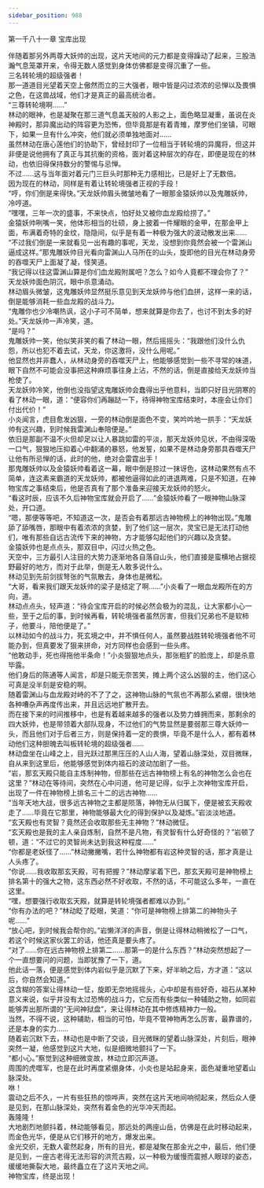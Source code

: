 ```yaml
---
sidebar_position: 988
---
```

 第一千八十一章 宝库出现


伴随着那另外两尊大妖帅的出现，这片天地间的元力都是变得躁动了起来，三股浩瀚气息笼罩开来，令得无数人感觉到身体仿佛都是变得沉重了一些。  
三名转轮境的超级强者！  
那一道道目光望着天空上傲然而立的三大强者，眼中皆是闪过浓浓的忌惮以及畏惧之色，在这兽战域，他们才是真正的最高统治者。  
“三尊转轮境啊……”  
林动的眼神，也是凝聚在那三道气息盖天般的人影之上，面色略显凝重，虽说在炎神殿时，那异魔出动的阵容更为恐怖，但毕竟那是有着青雉，摩罗他们坐镇，可眼下，如果一旦有什么冲突，他们就必须单独地面对……  
虽然林动在唐心莲他们的协助下，曾经封印了一位相当于转轮境的异魔将，但这并非便是说他拥有了真正与其抗衡的资格，面对着这种层次的存在，即便是现在的林动，也依旧得保持数分的警惕与忌惮。  
不过……这与当年面对着元门三巨头时那种无力感相比，已是好上了无数倍。  
因为现在的林动，同样是有着让转轮境强者正视的手段！  
“哼，你们倒是来得快。”天龙妖帅眉头微皱地看了一眼那金猿妖帅以及鬼雕妖帅，冷哼道。  
“嘿嘿，三年一次的盛事，不来快点，怕好处又被你血龙殿给捞了。”  
金猿妖帅咧嘴一笑，他体形相当的壮硕，身上披着一件耀眼的金甲，在那金甲上面，布满着奇特的金纹，隐隐间，似乎是有着一种极为强大的波动散发出来……  
“不过我们倒是一来就看见一出有趣的事呢，天龙，没想到你竟然会被一个雷渊山逼成这样。”那鬼雕妖帅目光看向雷渊山人马所在的山头，旋即他的目光在林动身旁的吞噬天尸上面凝了凝，怪笑道。  
“我记得以往这雷渊山算是你们血龙殿附属吧？怎么？如今人竟都不理会你了？”  
天龙妖帅面色阴沉，眼中杀意涌动。  
林动眉头微皱，这鬼雕妖帅显然挺乐意见到天龙妖帅与他们血拼，这样一来的话，倒是能够消耗一些血龙殿的战斗力。  
“鬼雕你也少冷嘲热讽，这小子可不简单，想来就算是你去了，也讨不到太多的好处。”天龙妖帅一声冷笑，道。  
“是吗？”  
鬼雕妖帅一笑，他似笑非笑的看了林动一眼，然后摇摇头：“我跟他们没什么仇怨，所以也犯不着去试，天龙，你这激将，没什么用呢。”  
他显然也并非蠢人，从林动身旁的吞噬天尸上，他能够感觉到一些不寻常的味道，眼下自然不可能会没事把这种麻烦事往身上沾，不然的话，倒是直接给天龙妖帅当枪使了。  
天龙妖帅冷笑，他倒也没指望这鬼雕妖帅会蠢得出乎他意料，当即只好目光阴寒的看了林动一眼，道：“便容你们再蹦跶一下，待得神物宝库结束时，本座会让你们付出代价！”  
小炎闻言，虎目愈发凶狠，一旁的林动倒是面色不变，笑吟吟地一拱手：“天龙妖帅有这兴趣，到时候我雷渊山奉陪便是。”  
依旧是那副不温不火但却足以让人暴跳如雷的平淡，那天龙妖帅见状，不由得深吸一口气，狠狠地压抑着心中翻涌的暴怒，他发誓，如果不是林动身旁那具吞噬天尸让他有所忌惮的话，此时的他，绝对会雷霆出手！  
那鬼雕妖帅以及金猿妖帅看着这一幕，眼中倒是掠过一抹讶色，这林动果然有点不简单，连这素来霸道的天龙妖帅，都被他逼得如此的进退两难，只是不知道，在神物宝库之事结束后，他是否真有了那个准备来迎接天龙妖帅的怒火。  
“看这时辰，应该不久后神物宝库就会开启了……”金猿妖帅看了一眼神物山脉深处，开口道。  
“嗯，那便等等吧，不知道这一次，是否会有着那远古神物榜上的神物出现。”鬼雕舔了舔嘴唇，那眼中有着浓浓的贪婪，到了他们这一层次，灵宝已是无法打动他们，唯有那些自远古流传下来的神物，方才能够勾起他们的兴趣以及贪婪。  
金猿妖帅也是点点头，那双目中，闪过火热之色。  
天空中，三方最引人注目的大势力逐渐地各自落自山头，他们直接是蛮横地占据视野最好的地方，而对于此举，倒是无人敢多说什么。  
林动见到先前剑拔弩张的气氛散去，身体也是微松。  
“大哥，看来我们跟天龙妖帅的梁子是结定了啊……”小炎看了一眼血龙殿所在的方向，道。  
林动点点头，轻声道：“待会宝库开启的时候必然会极为的混乱，让大家都小心一些，至于之后的事，到时候再看，转轮境强者虽然厉害，但我们兄弟也不是软柿子，他要斗，陪他便是了。”  
以林动如今的战斗力，死玄境之中，并不惧任何人，虽然要战胜转轮境强者他不可能办到，但真要发了狠来拼命，对方同样也会感到一些头疼。  
“他敢动手，死也得拖他半条命！”小炎狠狠地点头，那张粗犷的脸庞上，却是杀意毕露。  
他们身后的陈通等人闻言，却是只能无奈苦笑，摊上两个这么凶狠的主，他们这心可真是没半刻是安稳的啊。  
随着雷渊山与血龙殿对峙的不了了之，这神物山脉的气氛也不再那么紧绷，很快地各种嘈杂声再度传出来，并且远远地扩散开去。  
而在接下来的时间推移中，也是有着越来越多的强者以及势力蜂拥而来，那剩余的四大妖帅，也是带领着大部队现身，不过他们的气势显然是要弱那三尊大妖帅一头，而且他们对于后者三方，则是保持着一定的畏惧，毕竟不是什么人，都有着林动他们这种胆魄去叫板转轮境的超级强者……  
林动盘坐在山峰之上，目光跃过那黑压压的人山人海，望着山脉深处，双目微眯，自从来到这里后，他能够感觉到体内祖石的波动加剧了一些。  
“岩，那玄天殿只能自主炼制神物，但那些在远古神物榜上有名的神物怎么会也在这里？”林动在等待间，突然在心中问道，他可是记得，似乎上次神物宝库开启，出现了一件在神物榜上排名三十二的远古神物……  
“当年天地大战，很多远古神物之主都是陨落，神物无从归属下，便是被玄天殿收走了……毕竟在它那里，神物能够最大化的得到保护以及凝炼。”岩淡淡地道。  
“玄天殿也有灵智？竟然还会收取那些无主神物？”林动微怔。  
“玄天殿也是我的主人亲自炼制，自然不是凡物，有灵智有什么好奇怪的？”岩顿了顿，道：“不过它的灵智尚未达到我这种程度……”  
“你都是老妖怪了……”林动撇撇嘴，若什么神物都有岩这种灵智的话，那才真是让人头疼了。  
“你说……我收取那玄天殿，可有把握？”林动摩挲着下巴，那玄天殿可是神物榜上排名第十的强大之物，这东西必然不好收取，不然的话，不可能这么多年，一直在这里。  
“嘿，想要强行收取玄天殿，就算是转轮境强者都难以办到。”  
“你有办法的吧？”林动眨了眨眼，笑道：“你可是神物榜上排第二的神物头子呢……”  
“放心吧，到时候我会帮你的。”岩懒洋洋的声音，倒是让得林动稍微松了一口气，若这个时候这家伙罢工的话，他还真是要头疼了。  
“对了……你在远古神物榜上排第二……那第一的是什么东西？”林动突然想起了一个一直想要问的问题，当即犹豫了一下，道。  
他此话一落，便是感觉到体内岩似乎是沉默了下来，好半晌之后，方才道：“这以后，你自然会知道。”  
这含糊的答案让得林动一怔，旋即无奈地摇摇头，心中却是有些好奇，祖石从某种意义来说，似乎并没有太过恐怖的战斗力，它反而有些类似一种辅助之物，如同岩能够弄出那所谓的“无间神狱盘”，来让得林动在其中修炼精神力一般。  
当然，不得不说，这种辅助，相当的可怕，毕竟不管神物再怎么厉害，最靠谱的，还是本身的实力……  
随着岩沉默下去，林动也是中断了交谈，目光微眯的望着山脉深处，片刻后，眼神突然一凝，他感觉到这片大地，似是细微地颤抖了一下。  
“都小心。”察觉到这种细微变故，林动立即沉声道。  
周围的虎噬军，也是在此时再度紧绷身体，小炎也是站起身来，面色凝重地望着山脉深处。  
咻！  
震动之后不久，一片有些狂热的惊哗声，突然在这片天地间响彻起来，然后众人便是见到，在那山脉深处，突然有着金色的光华冲天而起。  
轰隆隆！  
大地剧烈地颤抖着，林动能够看见，那远处的两座山岳，仿佛是在此时移动起来，而金色光华，便是从它们移开的地方，爆发出来。  
金光交织，无数人霍然起身，所有的目光，都是凝聚在那金光之中，最后，他们便是见到，一座古老得无法形容的洪荒古殿，以一种极为缓慢而震撼人眼球的姿态，缓缓地撕裂大地，最终矗立在了这片天地之间。  
神物宝库，终是出现！  
  
  
